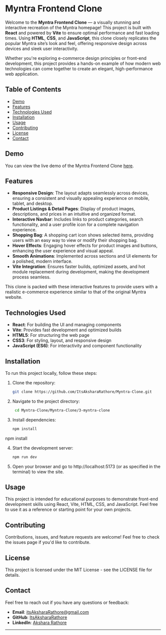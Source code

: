 # Myntra Frontend Clone

Welcome to the **Myntra Frontend Clone** — a visually stunning and interactive recreation of the Myntra homepage! This project is built with **React** and powered by **Vite** to ensure optimal performance and fast loading times. Using **HTML**, **CSS**, and **JavaScript**, this clone closely replicates the popular Myntra site’s look and feel, offering responsive design across devices and sleek user interactivity.

Whether you're exploring e-commerce design principles or front-end development, this project provides a hands-on example of how modern web technologies can come together to create an elegant, high-performance web application.

## Table of Contents

- [Demo](#demo)
- [Features](#features)
- [Technologies Used](#technologies-used)
- [Installation](#installation)
- [Usage](#usage)
- [Contributing](#contributing)
- [License](#license)
- [Contact](#contact)

## Demo

You can view the live demo of the Myntra Frontend Clone [here](https://github.com/ItsAksharaRathore/Myntra-Clone).

## Features

- **Responsive Design**: The layout adapts seamlessly across devices, ensuring a consistent and visually appealing experience on mobile, tablet, and desktop.
- **Product Listings & Detail Pages**: Display of product images, descriptions, and prices in an intuitive and organized format. 
- **Interactive Navbar**: Includes links to product categories, search functionality, and a user profile icon for a complete navigation experience.
- **Shopping Bag**: A shopping cart icon shows selected items, providing users with an easy way to view or modify their shopping bag.
- **Hover Effects**: Engaging hover effects for product images and buttons, enhancing the user experience and visual appeal.
- **Smooth Animations**: Implemented across sections and UI elements for a polished, modern interface.
- **Vite Integration**: Ensures faster builds, optimized assets, and hot module replacement during development, making the development process seamless.

This clone is packed with these interactive features to provide users with a realistic e-commerce experience similar to that of the original Myntra website.

## Technologies Used

- **React**: For building the UI and managing components
- **Vite**: Provides fast development and optimized builds
- **HTML5**: For structuring the web page
- **CSS3**: For styling, layout, and responsive design
- **JavaScript (ES6)**: For interactivity and component functionality

## Installation

To run this project locally, follow these steps:

1. Clone the repository:

   ```bash
   git clone https://github.com/ItsAksharaRathore/Myntra-Clone.git
    ```

2. Navigate to the project directory:

   ```bash
    cd Myntra-Clone/Myntra-Clone/3-myntra-clone
    ```
   

3. Install dependencies:

   ```bash
   npm install
    ```
npm install

4. Start the development server:
     ```bash
   npm run dev
    ```
5. Open your browser and go to http://localhost:5173 (or as specified in the terminal) to view the site.

## Usage
This project is intended for educational purposes to demonstrate front-end development skills using React, Vite, HTML, CSS, and JavaScript. Feel free to use it as a reference or starting point for your own projects.

## Contributing
Contributions, issues, and feature requests are welcome! Feel free to check the issues page if you'd like to contribute.

## License
This project is licensed under the MIT License - see the LICENSE file for details.


## Contact
Feel free to reach out if you have any questions or feedback:

- **Email**: itsAksharaRathore@gmail.com
- **GitHub**: [ItsAksharaRathore](https://github.com/ItsAksharaRathore)
- **LinkedIn**: [Akshara Rathore](https://www.linkedin.com/in/itsAksharaRathore)
---